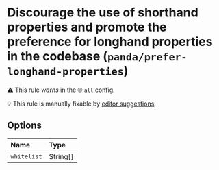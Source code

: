 # Discourage the use of shorthand properties and promote the preference for longhand properties in the codebase (`panda/prefer-longhand-properties`)

⚠️ This rule _warns_ in the 🌐 `all` config.

💡 This rule is manually fixable by
[editor suggestions](https://eslint.org/docs/latest/use/core-concepts#rule-suggestions).

<!-- end auto-generated rule header -->

## Options

<!-- begin auto-generated rule options list -->

| Name        | Type     |
| :---------- | :------- |
| `whitelist` | String[] |

<!-- end auto-generated rule options list -->

